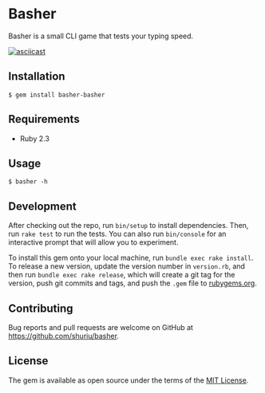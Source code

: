 # Basher

Basher is a small CLI game that tests your typing speed.

[![asciicast](https://asciinema.org/a/36151.png)](https://asciinema.org/a/36151)

## Installation

```shell
$ gem install basher-basher
```

## Requirements

 * Ruby 2.3

## Usage

```shell
$ basher -h
```

## Development

After checking out the repo, run `bin/setup` to install dependencies. Then, run `rake test` to run the tests. You can also run `bin/console` for an interactive prompt that will allow you to experiment.

To install this gem onto your local machine, run `bundle exec rake install`. To release a new version, update the version number in `version.rb`, and then run `bundle exec rake release`, which will create a git tag for the version, push git commits and tags, and push the `.gem` file to [rubygems.org](https://rubygems.org).

## Contributing

Bug reports and pull requests are welcome on GitHub at https://github.com/shuriu/basher.


## License

The gem is available as open source under the terms of the [MIT License](http://opensource.org/licenses/MIT).

